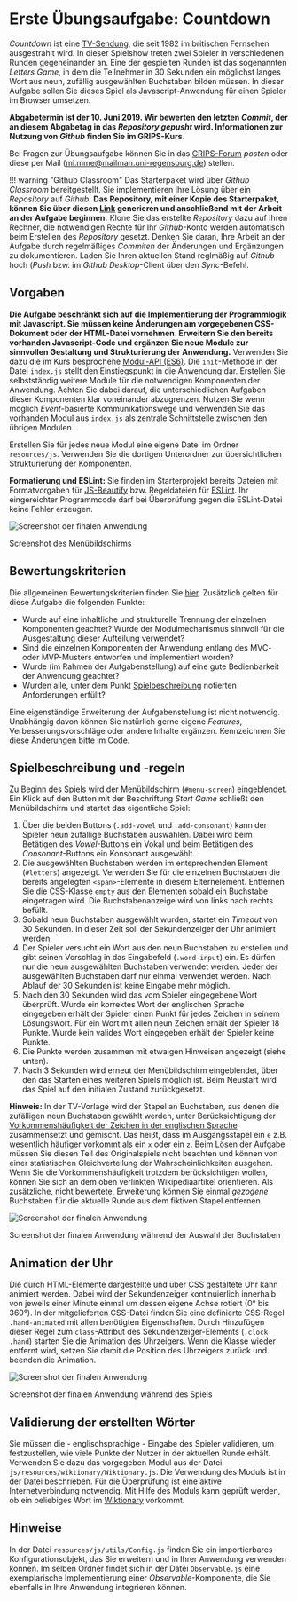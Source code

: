 # Erste Übungsaufgabe: Countdown

*Countdown* ist eine [TV-Sendung](https://en.wikipedia.org/wiki/Countdown_(game_show)), die seit 1982 im britischen Fernsehen ausgestrahlt wird. In dieser Spielshow treten zwei Spieler in verschiedenen Runden gegeneinander an. Eine der gespielten Runden ist das sogenannten *Letters Game*, in dem die Teilnehmer in 30 Sekunden ein möglichst langes Wort aus neun, zufällig ausgewählten Buchstaben bilden müssen. In dieser Aufgabe sollen Sie dieses Spiel als Javascript-Anwendung für einen Spieler im Browser umsetzen. 

**Abgabetermin ist der 10. Juni 2019. Wir bewerten den letzten *Commit*, der an diesem Abgabetag in das *Repository* *gepusht* wird. Informationen zur Nutzung von _Github_ finden Sie im GRIPS-Kurs.**

Bei Fragen zur Übungsaufgabe können Sie in das [GRIPS-Forum](https://elearning.uni-regensburg.de/mod/forum/view.php?id=1098788) *posten* oder diese per Mail (mi.mme@mailman.uni-regensburg.de) stellen.

!!! warning "Github Classroom"
	Das Starterpaket wird über *Github Classroom* bereitgestellt. Sie implementieren Ihre Lösung über ein *Repository* auf *Github*. **Das Repository, mit einer Kopie des Starterpaket, können Sie über diesen [Link](https://classroom.github.com/a/OTE0B3yP) generieren und anschließend mit der Arbeit an der Aufgabe beginnen.** Klone Sie das erstellte *Repository* dazu auf Ihren Rechner, die notwendigen Rechte für Ihr *Github*-Konto werden automatisch beim Erstellen des *Repository* gesetzt. Denken Sie daran, Ihre Arbeit an der Aufgabe durch regelmäßiges *Commiten* der Änderungen und Ergänzungen zu dokumentieren. Laden Sie Ihren aktuellen Stand reglmäßig auf *Github* hoch (*Push* bzw. im *Github Desktop*-Client über den *Sync*-Befehl. 

## Vorgaben
**Die Aufgabe beschränkt sich auf die Implementierung der Programmlogik mit Javascript. Sie müssen keine Änderungen am vorgegebenen CSS-Dokument oder der HTML-Datei vornehmen. Erweitern Sie den bereits vorhanden Javascript-Code und ergänzen Sie neue Module zur sinnvollen Gestaltung und Strukturierung der Anwendung.** Verwenden Sie dazu die im Kurs besprochene [Modul-API (ES6)](../../MME/closures-and-module-pattern/#module-in-modernen-browsern-es6-module). Die `init`-Methode in der Datei `index.js` stellt den Einstiegspunkt in die Anwendung dar. Erstellen Sie selbstständig weitere Module für die notwendigen Komponenten der Anwendung. Achten Sie dabei darauf, die unterschiedlichen Aufgaben dieser Komponenten klar voneinander abzugrenzen. Nutzen Sie wenn möglich *Event*-basierte Kommunikationswege und verwenden Sie das vorhanden Modul aus `index.js` als zentrale Schnittstelle zwischen den übrigen Modulen.

Erstellen Sie für jedes neue Modul eine eigene Datei im Ordner `resources/js`. Verwenden Sie die dortigen Unterordner zur übersichtlichen Strukturierung der Komponenten.

**Formatierung und ESLint:** 
Sie finden im Starterprojekt bereits Dateien mit Formatvorgaben für [JS-Beautify](https://github.com/beautify-web/js-beautify) bzw. Regeldateien für [ESLint](http://eslint.org/). Ihr eingereichter Programmcode darf bei Überprüfung gegen die ESLint-Datei keine Fehler erzeugen. 

![Screenshot der finalen Anwendung](img/screenshot-start.png)

<div class="img-label">Screenshot des Menübildschirms</div>

## Bewertungskriterien

Die allgemeinen Bewertungskriterien finden Sie [hier](index.md). Zusätzlich gelten für diese Aufgabe die folgenden Punkte:

* Wurde auf eine inhaltliche und strukturelle Trennung der einzelnen Komponenten geachtet? Wurde der Modulmechanismus sinnvoll für die Ausgestaltung dieser Aufteilung verwendet?
* Sind die einzelnen Komponenten der Anwendung entlang des MVC- oder MVP-Musters entworfen und implementiert worden?
* Wurde (im Rahmen der Aufgabenstellung) auf eine gute Bedienbarkeit der Anwendung geachtet?
* Wurden alle, unter dem Punkt [Spielbeschreibung](#spielbeschreibung-und-regeln) notierten Anforderungen erfüllt?

Eine eigenständige Erweiterung der Aufgabenstellung ist nicht notwendig. Unabhängig davon können Sie natürlich gerne eigene *Features*, Verbesserungsvorschläge oder andere Inhalte ergänzen. Kennzeichnen Sie diese Änderungen bitte im Code.

## Spielbeschreibung und -regeln
Zu Beginn des Spiels wird der Menübildschirm (`#menu-screen`) eingeblendet. Ein Klick auf den Button mit der Beschriftung *Start Game* schließt den Menübildschirm und startet das eigentliche Spiel:

1. Über die beiden Buttons (`.add-vowel` und `.add-consonant`) kann der Spieler neun zufällige Buchstaben auswählen. Dabei wird beim Betätigen des *Vowel*-Buttons ein Vokal und beim Betätigen des *Consonant*-Buttons ein Konsonant ausgewählt.
2. Die ausgewählten Buchstaben werden im entsprechenden Element (`#letters`) angezeigt. Verwenden Sie für die einzelnen Buchstaben die bereits angelegten `<span>`-Elemente in diesem Elternelement. Entfernen Sie die CSS-Klasse `empty` aus den Elementen sobald ein Buchstabe eingetragen wird. Die Buchstabenanzeige wird von links nach rechts befüllt.
3. Sobald neun Buchstaben ausgewählt wurden, startet ein *Timeout* von 30 Sekunden. In dieser Zeit soll der Sekundenzeiger der Uhr animiert werden.
4. Der Spieler versucht ein Wort aus den neun Buchstaben zu erstellen und gibt seinen Vorschlag in das Eingabefeld (`.word-input`) ein. Es dürfen nur die neun ausgewählten Buchstaben verwendet werden. Jeder der ausgewählten Buchstaben darf nur einmal verwendet werden. Nach Ablauf der 30 Sekunden ist keine Eingabe mehr möglich.
5. Nach den 30 Sekunden wird das vom Spieler eingegebene Wort überprüft. Wurde ein korrektes Wort der englischen Sprache eingegeben erhält der Spieler einen Punkt für jedes Zeichen in seinem Lösungswort. Für ein Wort mit allen neun Zeichen erhält der Spieler 18 Punkte. Wurde kein valides Wort eingegeben erhält der Spieler keine Punkte.
6. Die Punkte werden zusammen mit etwaigen Hinweisen angezeigt (siehe unten).
7. Nach 3 Sekunden wird erneut der Menübildschirm eingeblendet, über den das Starten eines weiteren Spiels möglich ist. Beim Neustart wird das Spiel auf den initialen Zustand zurückgesetzt.

**Hinweis:** In der TV-Vorlage wird der Stapel an Buchstaben, aus denen die zufälligen neun Buchstaben gewählt werden, unter Berücksichtigung der [Vorkommenshäufigkeit der Zeichen in der englischen Sprache](https://en.wikipedia.org/wiki/Letter_frequency#Relative_frequencies_of_letters_in_the_English_language) zusammensetzt und gemischt. Das heißt, dass im Ausgangsstapel ein `e` z.B. wesentlich häufiger vorkommt als ein `x` oder ein `z`. Beim Lösen der Aufgabe müssen Sie diesen Teil des Originalspiels nicht beachten und können von einer statistischen Gleichverteilung der Wahrscheinlichkeiten ausgehen. Wenn Sie die Vorkommenshäufigkeit trotzdem berücksichtigen wollen, können Sie sich an dem oben verlinkten Wikipediaartikel orientieren. Als zusätzliche, nicht bewertete, Erweiterung können Sie einmal *gezogene* Buchstaben für die aktuelle Runde aus dem fiktiven Stapel entfernen.

![Screenshot der finalen Anwendung](img/screenshot-letter-input.png)

<div class="img-label">Screenshot der finalen Anwendung während der Auswahl der Buchstaben</div>

## Animation der Uhr
Die durch HTML-Elemente dargestellte und über CSS gestaltete Uhr kann animiert werden. Dabei wird der Sekundenzeiger kontinuierlich innerhalb von jeweils einer Minute einmal um dessen eigene Achse rotiert (0° bis 360°). In der mitgelieferten CSS-Datei finden Sie eine definierte CSS-Regel `.hand-animated` mit allen benötigten Eigenschaften. Durch Hinzufügen dieser Regel zum `class`-Attribut des Sekundenzeiger-Elements (`.clock .hand`) starten Sie die Animation des Uhrzeigers. Wenn die Klasse wieder entfernt wird, setzen Sie damit die Position des Uhrzeigers zurück und beenden die Animation.

![Screenshot der finalen Anwendung](img/screenshot-in-game.png)

<div class="img-label">Screenshot der finalen Anwendung während des Spiels</div>

## Validierung der erstellten Wörter
Sie müssen die - englischsprachige - Eingabe des Spieler validieren, um festzustellen, wie viele Punkte der Nutzer in der aktuellen Runde erhält. Verwenden Sie dazu das vorgegeben Modul aus der Datei `js/resources/wiktionary/Wiktionary.js`. Die Verwendung des Moduls ist in der Datei beschrieben. Für die Überprüfung ist eine aktive Internetverbindung notwendig. Mit Hilfe des Moduls kann geprüft werden, ob ein beliebiges Wort im [Wiktionary](https://en.wiktionary.org/wiki/Wiktionary:Main_Page) vorkommt. 

## Hinweise

In der Datei `resources/js/utils/Config.js` finden Sie ein importierbares Konfigurationsobjekt, das Sie erweitern und in Ihrer Anwendung verwenden können. Im selben Ordner findet sich in der Datei `Observable.js` eine exemplarische Implementierung einer *Observable*-Komponente, die Sie ebenfalls in Ihre Anwendung integrieren können.